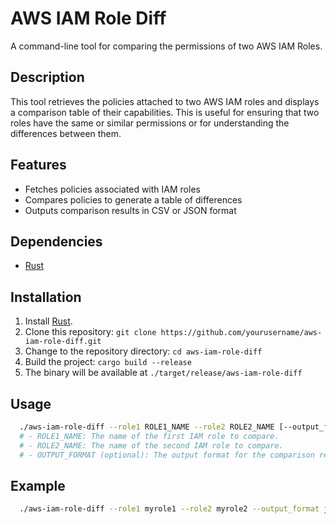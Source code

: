 # AWS IAM Role Diff

A command-line tool for comparing the permissions of two AWS IAM Roles.

## Description

This tool retrieves the policies attached to two AWS IAM roles and displays a comparison table of their capabilities. This is useful for ensuring that two roles have the same or similar permissions or for understanding the differences between them.

## Features

- Fetches policies associated with IAM roles
- Compares policies to generate a table of differences
- Outputs comparison results in CSV or JSON format

## Dependencies

- [Rust](https://www.rust-lang.org/)

## Installation

1. Install [Rust](https://www.rust-lang.org/tools/install).
2. Clone this repository: `git clone https://github.com/yourusername/aws-iam-role-diff.git`
3. Change to the repository directory: `cd aws-iam-role-diff`
4. Build the project: `cargo build --release`
5. The binary will be available at `./target/release/aws-iam-role-diff`

## Usage

```sh
  ./aws-iam-role-diff --role1 ROLE1_NAME --role2 ROLE2_NAME [--output_format OUTPUT_FORMAT]
  # - ROLE1_NAME: The name of the first IAM role to compare.
  # - ROLE2_NAME: The name of the second IAM role to compare.
  # - OUTPUT_FORMAT (optional): The output format for the comparison results. Available formats: csv (default), json.
```

## Example

```sh
  ./aws-iam-role-diff --role1 myrole1 --role2 myrole2 --output_format json
```
